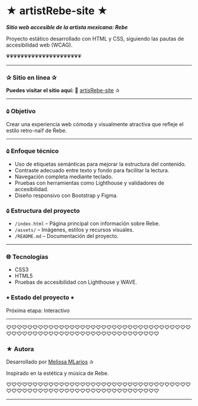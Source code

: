 # ★ artistRebe-site ★

***Sitio web accesible de la artista mexicana: Rebe***

Proyecto estático desarrollado con HTML y CSS, 
siguiendo las pautas de accesibilidad web (WCAG).

💗💗💗💗💗💗💗💗💗💗💗💗💗💗💗💗💗💗💗💗💗

________________________________________________________________

### ✰ Sitio en línea ✰

**Puedes visitar el sitio aquí:**
🔗 [artisRebe-site](https://mellr7.github.io/artistRebe-site/) ✰

________________________________________________________________

### ۵ Objetivo
Crear una experiencia web cómoda y visualmente atractiva que refleje el estilo retro-naïf de Rebe.

____________________________________________________

### ۵ Enfoque técnico
- Uso de etiquetas semánticas para mejorar la estructura del contenido.
- Contraste adecuado entre texto y fondo para facilitar la lectura.
- Navegación completa mediante teclado.
- Pruebas con herramientas como Lighthouse y validadores de accesibilidad.
- Diseño responsivo con Bootstrap y Figma.

### ۵ Estructura del proyecto
- `/index.html` – Página principal con información sobre Rebe.
- `/assets/` – Imágenes, estilos y recursos visuales.
- `/README.md` – Documentación del proyecto.

____________________________________________________

### 🌐 Tecnologías
- CSS3
- HTML5
- Pruebas de accesibilidad con Lighthouse y WAVE.
  
### ⭒ Estado del proyecto ⭒
Próxima etapa: Interactivo

________________________________________________________________
♡♡♡♡♡♡♡♡♡♡♡♡♡♡♡♡♡♡♡♡♡♡♡♡♡♡♡♡♡♡♡♡♡♡♡♡♡♡♡♡♡♡♡♡♡♡♡♡♡♡♡♡♡♡♡♡♡♡♡♡♡♡♡♡

### ★ Autora

Desarrollado por [Melissa MLarios](https://github.com/mellr7) ✰

Inspirado en la estética y música de Rebe.

♡♡♡♡♡♡♡♡♡♡♡♡♡♡♡♡♡♡♡♡♡♡♡♡♡♡♡♡♡♡♡♡♡♡♡♡♡♡♡♡♡♡♡♡♡♡♡♡♡♡♡♡♡♡♡♡♡♡♡♡♡♡♡♡
________________________________________________________________


